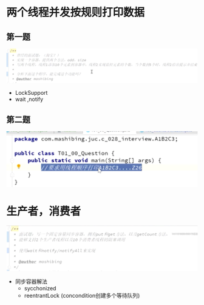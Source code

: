 
# 两个线程并发按规则打印数据
## 第一题
![title](https://raw.githubusercontent.com/zhouyubiu/gitnotes_images/master/gitnote/2020/04/23/1587652380080-1587652380108.png)


- LockSupport
- wait ,notify


## 第二题
![title](https://raw.githubusercontent.com/zhouyubiu/gitnotes_images/master/gitnote/2020/04/27/1587995081945-1587995081980.png)


# 生产者，消费者
![title](https://raw.githubusercontent.com/zhouyubiu/gitnotes_images/master/gitnote/2020/04/27/1587995115923-1587995115924.png)

- 同步容器解法
   - sycchonized
   - reentrantLock (concondition创建多个等待队列)



